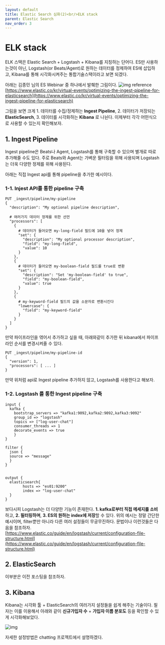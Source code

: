 ```yaml
---
layout: default
title: Elastic Search 심화(2)<br/>ELK stack
parent: Elastic Search
nav_order: 3
---
```


# ELK stack
ELK 스택은 Elastic Search + Logstash + Kibana를 지칭하는 단어다. ES만 사용하는것이 아닌, Logstash(or Beats/Agent)로 원하는 데이터를 정제하여 ES에 삽입하고, Kibana를 통해 시각화시켜주는 통합기술스택이라고 보면 되겠다.

아래는 김종민 님의 ES Webinar 중 하나에서 발췌한 그림이다.
![img](../../../assets/img/es/3.png)
reference [https://www.elastic.co/kr/virtual-events/optimizing-the-ingest-pipeline-for-elasticsearch](https://www.elastic.co/kr/virtual-events/optimizing-the-ingest-pipeline-for-elasticsearch)

그림을 보면 크게 1. 데이터를 수집/정제하는 **Ingest Pipeline**, 2. 데이터가 저장되는 **ElasticSearch**, 3. 데이터를 시각화하는 **Kibana** 로 나뉜다. 이제부터 각각 어떤식으로 사용할 수 있는지 확인해보자.

## 1. Ingest Pipeline
Ingest pipeline은 Beats나 Agent, Logstash를 통해 구축할 수 있으며 별개로 따로 추가해줄 수도 있다. 주로 Beats와 Agent는 가벼운 필터링을 위해 사용되며 Logstash는 더욱 다양한 정제를 위해 사용된다.

아래는 직접 Ingest api를 통해 pipeline을 추가한 예시이다.

### 1-1. Injest API를 통한 pipeline 구축

```
PUT _ingest/pipeline/my-pipeline
{
  "description": "My optional pipeline description",

  # 여러가지 데이터 정제를 위한 선언
  "processors": [
    {
      # 데이터가 들어오면 my-long-field 필드에 10을 넣어 정제
      "set": {
        "description": "My optional processor description",
        "field": "my-long-field",
        "value": 10
      }
    },
    {
      # 데이터가 들어오면 my-boolean-field 필드를 true로 변환
      "set": {
        "description": "Set 'my-boolean-field' to true",
        "field": "my-boolean-field",
        "value": true
      }
    },
    {
      # my-keyword-field 필드의 값을 소문자로 변환시킨다
      "lowercase": {
        "field": "my-keyword-field"
      }
    }
  ]
}
```

만약 파이프라인을 엮어서 추가하고 싶을 때, 아래와같이 추가한 뒤 kibana에서 파이프라인 순서를 변경시켜줄 수 있다.

```
PUT _ingest/pipeline/my-pipeline-id
{
  "version": 1,
  "processors": [ ... ]
}
```

만약 위처럼 api로 Ingest pipeline 추가하지 않고, Logstash를 사용한다고 해보자.

### 1-2. Logstash 를 통한 Ingest pipeline 구축

```
input {
  kafka {
    bootstrap_servers => "kafka1:9092,kafka2:9092,kafka3:9092"
    group_id => "logstash"
    topics => ["log-user-chat"]
    consumer_threads => 1
    decorate_events => true
    }
}

filter {
  json {
  source => "message"
  }
}


output {
  elasticsearch{
        hosts => "es01:9200"
        index => "log-user-chat"
  }
}
```

보다시피 Logstash는 더 다양한 기능이 존재한다. **1. kafka로부터 직접 메세지를 소비**하고, **2. 필터링하며**, **3. ES의 원하는 index에 저장**할 수 있다. 위의 예시는 정말 간단한 예시이며, filter뿐만 아니라 다른 여러 설정들이 무궁무진하다. 문법이나 이런것들은 다음을 참조하자. [https://www.elastic.co/guide/en/logstash/current/configuration-file-structure.html](https://www.elastic.co/guide/en/logstash/current/configuration-file-structure.html)

## 2. ElasticSearch
이부분은 이전 포스팅을 참조하자.

## 3. Kibana

Kibana는 시각화 툴 + ElasticSearch의 여러가지 설정들을 쉽게 해주는 기술이다. 필자는 이를 이용해서 아래와 같이 **신규가입자 수** + **가입자 이름 분포도** 등을 확인할 수 있게 시각화해보았다.

![img](../../../assets/img/es/5.png)

자세한 설정방법은 chatting 프로젝트에서 설명하겠다.
